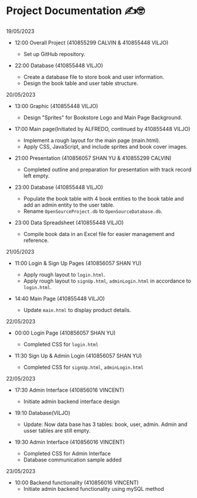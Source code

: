 # Project Documentation ✍️🤓

19/05/2023 
- 12:00 Overall Project (410855299 CALVIN & 410855448 VILJO)
    - Set up GitHub repository. 

- 22:00 Database (410855448 VILJO)
    - Create a database file to store book and user information.
    - Design the book table and user table structure.


20/05/2023
- 13:00 Graphic (410855448 VILJO)
    - Design "Sprites" for Bookstore Logo and Main Page Background.

- 17:00 Main page(Initiated by ALFREDO, continued by 410855448 VILJO)
    - Implement a rough layout for the main page (main.html).
    - Apply CSS, JavaScript, and include sprites and book cover images.

- 21:00 Presentation (410856057 SHAN YU & 410855299 CALVIN)
    - Completed outline and preparation for presentation with track record left empty.

- 23:00 Database (410855448 VILJO)
    - Populate the book table with 4 book entities to the book table and add an admin entity to the user table.
    - Rename `OpenSourceProject.db` to `OpenSourceDatabase.db`.

- 23:00 Data Spreadsheet (410855448 VILJO)
    - Compile book data in an Excel file for easier management and reference.

21/05/2023

- 11:00 Login & Sign Up Pages (410856057 SHAN YU)
    - Apply rough layout to `login.html`. 
    - Apply rough layout to `signUp.html`, `adminLogin.html` in accordance to `login.html`. 

- 14:40 Main Page (410855448 VILJO)
    - Update `main.html` to display product details.

22/05/2023
-  00:00 Login Page (410856057 SHAN YU)
    - Completed CSS for `login.html`

- 11:30 Sign Up & Admin Login (410856057 SHAN YU)
    - Completed CSS for `signUp.html`, `adminLogin.html` 

22/05/2023 
- 17:30 Admin Interface (410856016 VINCENT)
    - Initiate admin backend interface design

- 19:10 Database(VILJO)
    - Update: Now data base has 3 tables: book, user, admin. Admin and usser tables are still empty.

- 19:30 Admin Interface (410856016 VINCENT)
    - Completed CSS for Admin Interface
    - Database communication sample added

23/05/2023
- 10:00 Backend functionality (410856016 VINCENT)
    - Initiate admin backend functionality using mySQL method
